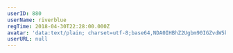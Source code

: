 ```yaml
---
userID: 880
userName: riverblue
regTime: 2018-04-30T22:28:00.000Z
avatar: 'data:text/plain; charset=utf-8;base64,NDA0IHBhZ2Ugbm90IGZvdW5kCg=='
userURL: null
---
```



